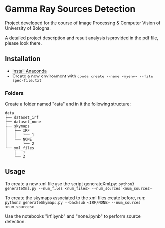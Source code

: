 # Gamma Ray Sources Detection
Project developed for the course of Image Processing & Computer Vision of University of Bologna.

A detailed project description and result analysis is provided in the pdf file, please look there.

## Installation
- [Install Anaconda](https://www.anaconda.com/products/individual)
- Create a new environment with `conda create --name <myenv> --file spec-file.txt`

### Folders
Create a folder named "data" and in it the following structure:
```
data
├── dataset_irf
├── dataset_none
├── skymaps
│   ├── IRF
│   │   └── 1
│   └── NONE
│       └── 2
└── xml_files
    ├── 1
    └── 2
```


## Usage
To create a new xml file use the script generateXml.py:
`python3 generateXml.py --num_files <num_files> --num_sources <num_sources>`

To create the skymaps associated to the xml files create before, run:
`python3 generateSkymaps.py --backsub <IRF/NONE> --num_sources <num_sources>`

Use the notebooks "irf.ipynb" and "none.ipynb" to perform source detection.
